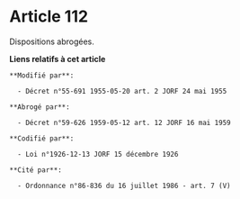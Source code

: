 # Article 112

Dispositions abrogées.

**Liens relatifs à cet article**

	**Modifié par**:

	  - Décret n°55-691 1955-05-20 art. 2 JORF 24 mai 1955

	**Abrogé par**:

	  - Décret n°59-626 1959-05-12 art. 12 JORF 16 mai 1959

	**Codifié par**:

	  - Loi n°1926-12-13 JORF 15 décembre 1926

	**Cité par**:

	  - Ordonnance n°86-836 du 16 juillet 1986 - art. 7 (V)
